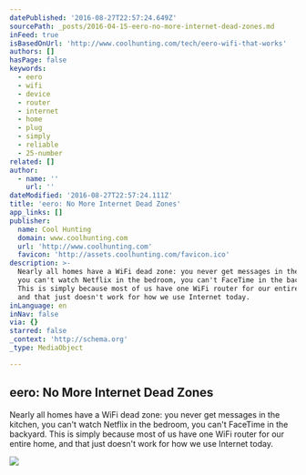 ```yaml
---
datePublished: '2016-08-27T22:57:24.649Z'
sourcePath: _posts/2016-04-15-eero-no-more-internet-dead-zones.md
inFeed: true
isBasedOnUrl: 'http://www.coolhunting.com/tech/eero-wifi-that-works'
authors: []
hasPage: false
keywords:
  - eero
  - wifi
  - device
  - router
  - internet
  - home
  - plug
  - simply
  - reliable
  - 25-number
related: []
author:
  - name: ''
    url: ''
dateModified: '2016-08-27T22:57:24.111Z'
title: 'eero: No More Internet Dead Zones'
app_links: []
publisher:
  name: Cool Hunting
  domain: www.coolhunting.com
  url: 'http://www.coolhunting.com'
  favicon: 'http://assets.coolhunting.com/favicon.ico'
description: >-
  Nearly all homes have a WiFi dead zone: you never get messages in the kitchen,
  you can't watch Netflix in the bedroom, you can't FaceTime in the backyard.
  This is simply because most of us have one WiFi router for our entire home,
  and that just doesn't work for how we use Internet today.
inLanguage: en
inNav: false
via: {}
starred: false
_context: 'http://schema.org'
_type: MediaObject

---
```

<article style=""><h1>eero: No More Internet Dead Zones</h1><p>Nearly all homes have a WiFi dead zone: you never get messages in the kitchen, you can't watch Netflix in the bedroom, you can't FaceTime in the backyard. This is simply because most of us have one WiFi router for our entire home, and that just doesn't work for how we use Internet today.</p><img src="https://s3-us-west-2.amazonaws.com/the-grid-img/p/e75956575966b1c70c11ff614cb972cd2133a6a9.jpg" /></article>